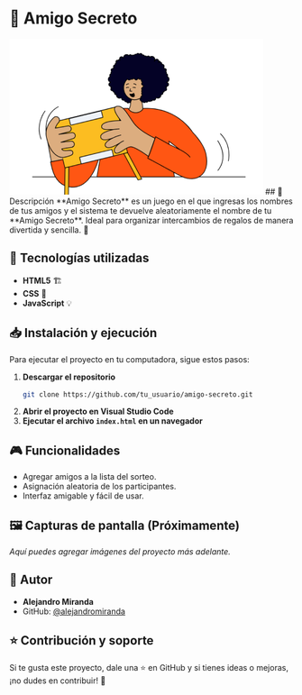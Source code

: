 # 🎁 Amigo Secreto
<img alt="Version" src="assets/amigo-secreto.png" />
## 📌 Descripción
**Amigo Secreto** es un juego en el que ingresas los nombres de tus amigos y el sistema te devuelve aleatoriamente el nombre de tu **Amigo Secreto**. Ideal para organizar intercambios de regalos de manera divertida y sencilla. 🎉

## 🚀 Tecnologías utilizadas
- **HTML5** 🏗️
- **CSS** 🎨
- **JavaScript** 💡

## 📥 Instalación y ejecución
Para ejecutar el proyecto en tu computadora, sigue estos pasos:

1. **Descargar el repositorio**
   ```sh
   git clone https://github.com/tu_usuario/amigo-secreto.git
   ```
2. **Abrir el proyecto en Visual Studio Code**
3. **Ejecutar el archivo `index.html` en un navegador**

## 🎮 Funcionalidades
- Agregar amigos a la lista del sorteo.
- Asignación aleatoria de los participantes.
- Interfaz amigable y fácil de usar.

## 🖼️ Capturas de pantalla (Próximamente)
_Aquí puedes agregar imágenes del proyecto más adelante._

## 👤 Autor
- **Alejandro Miranda**  
- GitHub: [@alejandromiranda](https://github.com/alejandromiranda)

## ⭐ Contribución y soporte
Si te gusta este proyecto, dale una ⭐ en GitHub y si tienes ideas o mejoras, ¡no dudes en contribuir! 🚀
